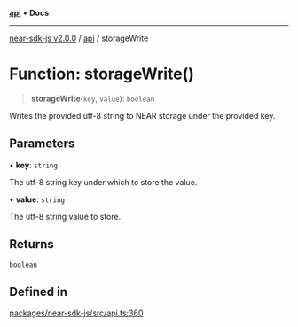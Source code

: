 [**api**](../README.md) • **Docs**

***

[near-sdk-js v2.0.0](../../packages.md) / [api](../README.md) / storageWrite

# Function: storageWrite()

> **storageWrite**(`key`, `value`): `boolean`

Writes the provided utf-8 string to NEAR storage under the provided key.

## Parameters

• **key**: `string`

The utf-8 string key under which to store the value.

• **value**: `string`

The utf-8 string value to store.

## Returns

`boolean`

## Defined in

[packages/near-sdk-js/src/api.ts:360](https://github.com/dim-daskalov/near-sdk-js/blob/2106fc51376e2b231e6213142832df3fe72cc201/packages/near-sdk-js/src/api.ts#L360)
